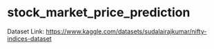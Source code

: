 # stock_market_price_prediction
Dataset Link: https://www.kaggle.com/datasets/sudalairajkumar/nifty-indices-dataset
